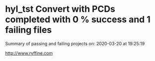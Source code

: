 # hyl_tst Convert with PCDs completed with 0 % success and 1 failing files

Summary of passing and failing projects on: 2020-03-20 at 19:25:19

http://www.ryffine.com
